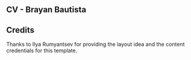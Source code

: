 ## CV - Brayan Bautista

## Credits

Thanks to Ilya Rumyantsev for providing the layout idea and the content credentials for this template.
